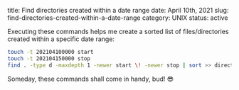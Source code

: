 title: Find directories created within a date range
date: April 10th, 2021
slug: find-directories-created-within-a-date-range
category: UNIX
status: active

Executing these commands helps me create a sorted list of files/directories created within a specific date range:

```bash
touch -t 202104100000 start
touch -t 202104150000 stop
find . -type d -maxdepth 1 -newer start \! -newer stop | sort >> directories.txt
```

Someday, these commands shall come in handy, bud! &#x1F60E;